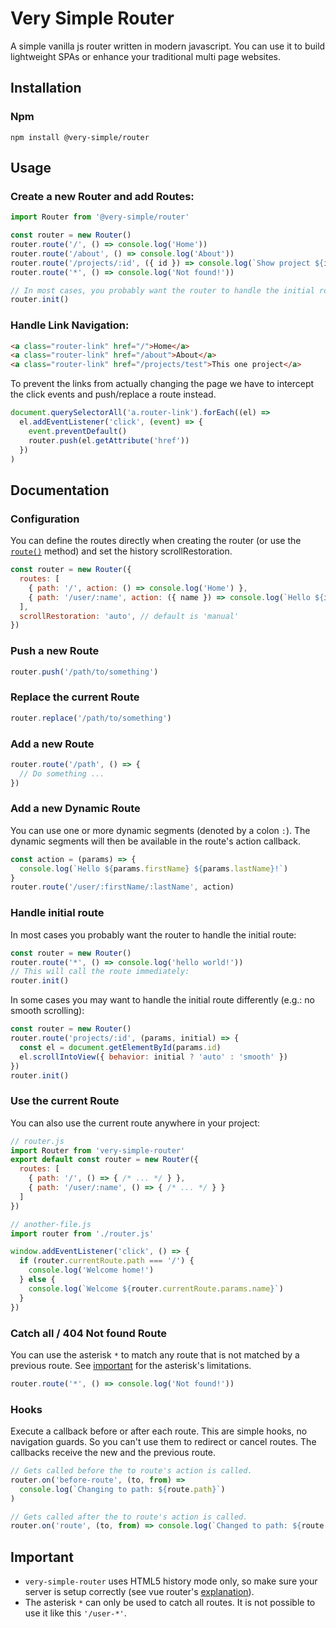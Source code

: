 # Very Simple Router

A simple vanilla js router written in modern javascript. You can use it to build
lightweight SPAs or enhance your traditional multi page websites.

## Installation

### Npm

`npm install @very-simple/router`

## Usage

### Create a new Router and add Routes:

```js
import Router from '@very-simple/router'

const router = new Router()
router.route('/', () => console.log('Home'))
router.route('/about', () => console.log('About'))
router.route('/projects/:id', ({ id }) => console.log(`Show project ${id}`))
router.route('*', () => console.log('Not found!'))

// In most cases, you probably want the router to handle the initial route.
router.init()
```

### Handle Link Navigation:

```html
<a class="router-link" href="/">Home</a>
<a class="router-link" href="/about">About</a>
<a class="router-link" href="/projects/test">This one project</a>
```

To prevent the links from actually changing the page we have to intercept the
click events and push/replace a route instead.

```js
document.querySelectorAll('a.router-link').forEach((el) =>
  el.addEventListener('click', (event) => {
    event.preventDefault()
    router.push(el.getAttribute('href'))
  })
)
```

## Documentation

### Configuration

You can define the routes directly when creating the router (or use the
[`route()`](#add-a-new-route) method) and set the history scrollRestoration.

```js
const router = new Router({
  routes: [
    { path: '/', action: () => console.log('Home') },
    { path: '/user/:name', action: ({ name }) => console.log(`Hello ${id}!`) },
  ],
  scrollRestoration: 'auto', // default is 'manual'
})
```

### Push a new Route

```js
router.push('/path/to/something')
```

### Replace the current Route

```js
router.replace('/path/to/something')
```

### Add a new Route

```js
router.route('/path', () => {
  // Do something ...
})
```

### Add a new Dynamic Route

You can use one or more dynamic segments (denoted by a colon `:`). The dynamic
segments will then be available in the route's action callback.

```js
const action = (params) => {
  console.log(`Hello ${params.firstName} ${params.lastName}!`)
}
router.route('/user/:firstName/:lastName', action)
```

### Handle initial route

In most cases you probably want the router to handle the initial route:

```js
const router = new Router()
router.route('*', () => console.log('hello world!'))
// This will call the route immediately:
router.init()
```

In some cases you may want to handle the initial route differently (e.g.: no
smooth scrolling):

```js
const router = new Router()
router.route('projects/:id', (params, initial) => {
  const el = document.getElementById(params.id)
  el.scrollIntoView({ behavior: initial ? 'auto' : 'smooth' })
})
router.init()
```

### Use the current Route

You can also use the current route anywhere in your project:

```js
// router.js
import Router from 'very-simple-router'
export default const router = new Router({
  routes: [
    { path: '/', () => { /* ... */ } },
    { path: '/user/:name', () => { /* ... */ } }
  ]
})
```

```js
// another-file.js
import router from './router.js'

window.addEventListener('click', () => {
  if (router.currentRoute.path === '/') {
    console.log('Welcome home!')
  } else {
    console.log(`Welcome ${router.currentRoute.params.name}`)
  }
})
```

### Catch all / 404 Not found Route

You can use the asterisk `*` to match any route that is not matched by a
previous route. See [important](#important) for the asterisk's limitations.

```js
router.route('*', () => console.log('Not found!'))
```

### Hooks

Execute a callback before or after each route. This are simple hooks, no navigation guards. So you can't use them to redirect or cancel routes. The callbacks receive the new and the previous route.

```js
// Gets called before the to route's action is called.
router.on('before-route', (to, from) =>
  console.log(`Changing to path: ${route.path}`)
)

// Gets called after the to route's action is called.
router.on('route', (to, from) => console.log(`Changed to path: ${route.path}`))
```

## Important

- `very-simple-router` uses HTML5 history mode only, so make sure your server is
  setup correctly (see vue router's [explanation](https://router.vuejs.org/guide/essentials/history-mode.html#example-server-configurations)).
- The asterisk `*` can only be used to catch all routes. It is not possible to
  use it like this `'/user-*'`.
